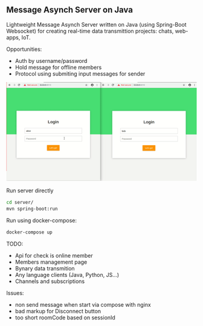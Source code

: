 ## Message Asynch Server on Java

Lightweight Message Asynch Server written on Java (using Spring-Boot Websocket) for creating real-time data transmittion projects: chats, web-apps, IoT.

Opportunities:
- Auth by username/password
- Hold message for offline members
- Protocol using submiting input messages for sender

![](masya_chat_demo.gif)

Run server directly

```bash
cd server/
mvn spring-boot:run
```

Run using docker-compose:

```bash
docker-compose up
```

TODO:
- Api for check is online member
- Members management page
- Bynary data transmition
- Any language clients (Java, Python, JS...)
- Channels and subscriptions

Issues:
- non send message when start via compose with nginx
- bad markup for Disconnect button
- too short roomCode based on sessionId